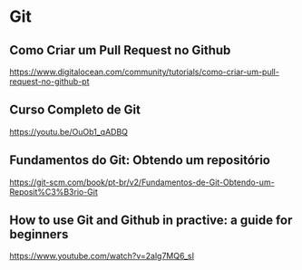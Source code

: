 # Git

## Como Criar um Pull Request no Github
https://www.digitalocean.com/community/tutorials/como-criar-um-pull-request-no-github-pt

## Curso Completo de Git
https://youtu.be/OuOb1_qADBQ

## Fundamentos do Git: Obtendo um repositório
https://git-scm.com/book/pt-br/v2/Fundamentos-de-Git-Obtendo-um-Reposit%C3%B3rio-Git

## How to use Git and Github in practive: a guide for beginners
https://www.youtube.com/watch?v=2alg7MQ6_sI